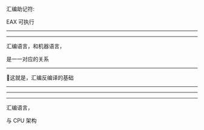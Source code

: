 汇编助记符:




EAX 可执行



<hr>



<hr>



汇编语言，和机器语言，




是一一对应的关系






<hr>


这就是，汇编反编译的基础


<hr>



<hr>



<hr>




汇编语言，

与 CPU 架构